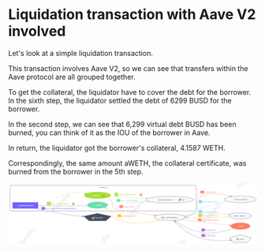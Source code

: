 # Liquidation transaction with Aave V2 involved

Let's look at a simple liquidation transaction.

This transaction involves Aave V2, so we can see that transfers within the Aave protocol are all grouped together. 

To get the collateral, the liquidator have to cover the debt for the borrower. In the sixth step, the liquidator settled the debt of 6299 BUSD for the borrower. 

In the second step, we can see that 6,299 virtual debt BUSD has been burned, you can think of it as the IOU of the borrower in Aave. 

In return, the liquidator got the borrower's collateral, 4.1587 WETH. 

Correspondingly, the same amount aWETH, the collateral certificate, was burned from the borrower in the 5th step. 

![alt text](./img/image.png)